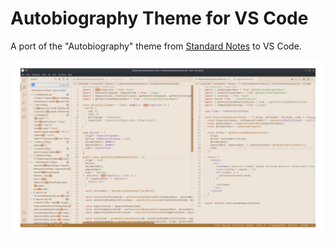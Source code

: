 # Autobiography Theme for VS Code

A port of the "Autobiography" theme from [Standard Notes](https://standardnotes.com) to VS Code.

![Screenshot for Autobiography theme](./screenshot.png)
